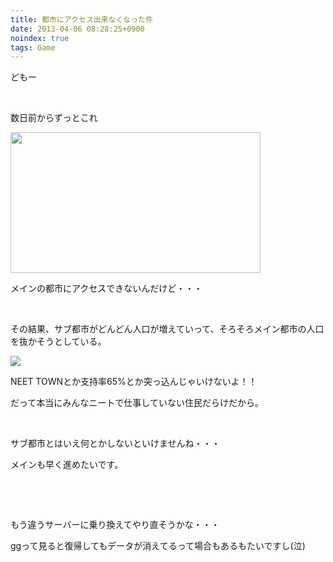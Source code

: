 ```yaml
---
title: 都市にアクセス出来なくなった件
date: 2013-04-06 08:28:25+0900
noindex: true
tags: Game
---
```

<p>どもー</p>
<p>&nbsp;</p>
<p>数日前からずっとこれ</p>
<p><img src="https://lh3.googleusercontent.com/-5-KUQWqQw7g/UV9cE3Y0lbI/AAAAAAAAB24/VO0cks0ijes/s800/SimCity%25202013-04-06%252008-08-24-72crop.png" height="225" width="400" /></p>
<p>メインの都市にアクセスできないんだけど・・・</p>
<p>&nbsp;</p>
<p>その結果、サブ都市がどんどん人口が増えていって、そろそろメイン都市の人口を抜かそうとしている。</p>
<p><img src="https://lh3.googleusercontent.com/-9fai0aMHfWE/UV9cHLWzdqI/AAAAAAAAB3A/oTJoAoMSp7Q/s640/SimCity%25202013-04-06%252008-08-24-72.png" /></p>
<p>NEET TOWNとか支持率65%とか突っ込んじゃいけないよ！！</p>
<p>だって本当にみんなニートで仕事していない住民だらけだから。</p>
<p>&nbsp;</p>
<p>サブ都市とはいえ何とかしないといけませんね・・・</p>
<p>メインも早く進めたいです。</p>
<p>&nbsp;</p>
<p>&nbsp;</p>
<p>もう違うサーバーに乗り換えてやり直そうかな・・・</p>
<p>ggって見ると復帰してもデータが消えてるって場合もあるもたいですし(泣)</p>
